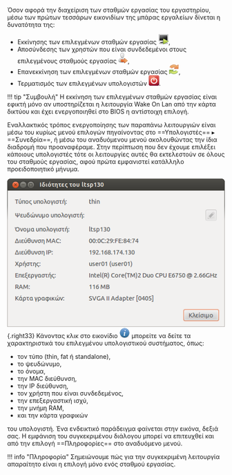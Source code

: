 Όσον αφορά την διαχείριση των σταθμών
εργασίας του εργαστηρίου, μέσω των πρώτων τεσσάρων εικονιδίων της
μπάρας εργαλείων δίνεται η δυνατότητα της:

  - Εκκίνησης των επιλεγμένων σταθμών εργασίας
    ![<File:Epoptes_startup_button.png>](Epoptes_startup_button.png
    "File:Epoptes_startup_button.png"),
  - Αποσύνδεσης των χρηστών που είναι συνδεδεμένοι στους επιλεγμένους
    σταθμούς εργασίας
    ![<File:Epoptes_logout_button.png>](Epoptes_logout_button.png
    "File:Epoptes_logout_button.png"),
  - Επανεκκίνηση των επιλεγμένων σταθμών εργασίας
    ![<File:Epoptes_reboot_button.png>](Epoptes_reboot_button.png
    "File:Epoptes_reboot_button.png"),
  - Τερματισμός των επιλεγμένων υπολογιστών
    ![<File:Epoptes_shutdown_button.png>](Epoptes_shutdown_button.png
    "File:Epoptes_shutdown_button.png").

!!! tip "Συμβουλή"
    Η εκκίνηση των επιλεγμένων σταθμών εργασίας είναι εφικτή
    μόνο αν υποστηρίζεται η λειτουργία Wake On Lan από την κάρτα δικτύου
    και έχει ενεργοποιηθεί στο BIOS η αντίστοιχη επιλογή.

Εναλλακτικός τρόπος ενεργοποίησης των παραπάνω λειτουργιών είναι μέσω
του κυρίως μενού επιλογών πηγαίνοντας στο ==Υπολογιστές== ▸ ==Συνεδρία==,
ή μέσω του αναδυόμενου μενού ακολουθώντας την ίδια διαδρομή που προαναφέραμε.
Στην περίπτωση που δεν έχουμε επιλέξει κάποιους υπολογιστές τότε οι λειτουργίες αυτές
θα εκτελεστούν σε όλους του σταθμούς εργασίας, αφού πρώτα εμφανιστεί
κατάλληλο προειδοποιητικό μήνυμα.

![Epoptes_computer_info.png](Epoptes_computer_info.png){.right33}
Κάνοντας κλικ στο εικονίδιο
![<File:Epoptes_show_info_button.png>](Epoptes_show_info_button.png
"File:Epoptes_show_info_button.png") μπορείτε να δείτε τα χαρακτηριστικά
του επιλεγμένου υπολογιστικού συστήματος, όπως:

  - τον τύπο (thin, fat ή standalone),
  - το ψευδώνυμο,
  - το όνομα,
  - την MAC διεύθυνση,
  - την IP διεύθυνση,
  - τον χρήστη που είναι συνδεδεμένος,
  - την επεξεργαστική ισχύ,
  - την μνήμη RAM,
  - και την κάρτα γραφικών

του υπολογιστή. Ένα ενδεικτικό παράδειγμα φαίνεται στην εικόνα, δεξιά
σας. Η εμφάνιση του συγκεκριμένου διάλογου μπορεί να επιτευχθεί και
από την επιλογή ==Πληροφορίες== στο αναδυόμενο μενού.

!!! info "Πληροφορία"
    Σημειώνουμε πώς για την συγκεκριμένη λειτουργία απαραίτητο είναι η επιλογή μόνο ενός σταθμού εργασίας.
